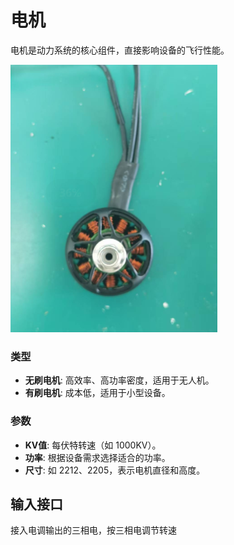 # 电机

电机是动力系统的核心组件，直接影响设备的飞行性能。

![](./assets/Motor.png)

### 类型

- **无刷电机**: 高效率、高功率密度，适用于无人机。
- **有刷电机**: 成本低，适用于小型设备。

### 参数

- **KV值**: 每伏特转速（如 1000KV）。
- **功率**: 根据设备需求选择适合的功率。
- **尺寸**: 如 2212、2205，表示电机直径和高度。

## 输入接口

接入电调输出的三相电，按三相电调节转速